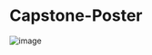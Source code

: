# Capstone-Poster
![image](https://github.com/user-attachments/assets/1c920ac9-54b0-4762-80ae-2bc9c137c1b4)
